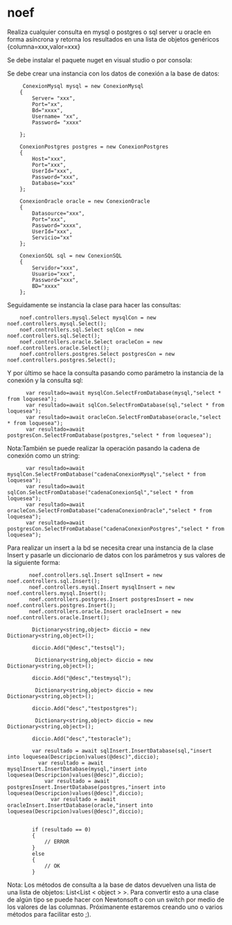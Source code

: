 # noef
Realiza cualquier consulta  en mysql o postgres o sql server u oracle en forma asíncrona y retorna los resultados en una lista de objetos genéricos {columna=xxx,valor=xxx}


Se debe instalar el paquete nuget en visual studio o por consola: <PackageReference Include="noef" Version="2.0.4" />

Se debe crear una instancia con los datos de conexión a la base de datos:
  
         ConexionMysql mysql = new ConexionMysql
        {
            Server= "xxx",
            Port="xx",
            Bd="xxxx",
            Username= "xx",
            Password= "xxxx"

        };

        ConexionPostgres postgres = new ConexionPostgres
        {
            Host="xxx",
            Port="xxx",
            UserId="xxx",
            Password="xxx",
            Database="xxx"
        };

        ConexionOracle oracle = new ConexionOracle
        {
            Datasource="xxx",
            Port="xxx",
            Password="xxxx",
            UserId="xxx",
            Servicio="xx"
        };

        ConexionSQL sql = new ConexionSQL
        {
            Servidor="xxx",
            Usuario="xxx",
            Password="xxx",
            BD="xxxx"
        };
   
   
 Seguidamente se instancia la clase para hacer las consultas:
 
        noef.controllers.mysql.Select mysqlCon = new noef.controllers.mysql.Select();
        noef.controllers.sql.Select sqlCon = new noef.controllers.sql.Select();
        noef.controllers.oracle.Select oracleCon = new noef.controllers.oracle.Select();
        noef.controllers.postgres.Select postgresCon = new noef.controllers.postgres.Select();
        
        
Y por último se hace la consulta pasando como parámetro la instancia de la conexión y la consulta sql:

          var resultado=await mysqlCon.SelectFromDatabase(mysql,"select * from loquesea");
          var resultado=await sqlCon.SelectFromDatabase(sql,"select * from loquesea");
          var resultado=await oracleCon.SelectFromDatabase(oracle,"select * from loquesea");
          var resultado=await postgresCon.SelectFromDatabase(postgres,"select * from loquesea");
          
  Nota:También se puede realizar la operación pasando la cadena de conexión como un string:
  
          var resultado=await mysqlCon.SelectFromDatabase("cadenaConexionMysql","select * from loquesea");
          var resultado=await sqlCon.SelectFromDatabase("cadenaConexionSql","select * from loquesea");
          var resultado=await oracleCon.SelectFromDatabase("cadenaConexionOracle","select * from loquesea");
          var resultado=await postgresCon.SelectFromDatabase("cadenaConexionPostgres","select * from loquesea");
          
          
Para realizar un insert a la bd se necesita crear una instancia de la clase Insert y pasarle un diccionario de datos con los parámetros y sus valores de la siguiente forma:


           noef.controllers.sql.Insert sqlInsert = new noef.controllers.sql.Insert();
           noef.controllers.mysql.Insert mysqlInsert = new noef.controllers.mysql.Insert();
           noef.controllers.postgres.Insert postgresInsert = new noef.controllers.postgres.Insert();
           noef.controllers.oracle.Insert oracleInsert = new noef.controllers.oracle.Insert();

            Dictionary<string,object> diccio = new Dictionary<string,object>();

            diccio.Add("@desc","testsql");
            
             Dictionary<string,object> diccio = new Dictionary<string,object>();

            diccio.Add("@desc","testmysql");
            
             Dictionary<string,object> diccio = new Dictionary<string,object>();

            diccio.Add("desc","testpostgres");
            
             Dictionary<string,object> diccio = new Dictionary<string,object>();

            diccio.Add("desc","testoracle");

            var resultado = await sqlInsert.InsertDatabase(sql,"insert into loquesea(Descripcion)values(@desc)",diccio);
              var resultado = await mysqlInsert.InsertDatabase(mysql,"insert into loquesea(Descripcion)values(@desc)",diccio);
                var resultado = await postgresInsert.InsertDatabase(postgres,"insert into loquesea(Descripcion)values(@desc)",diccio);
                  var resultado = await oracleInsert.InsertDatabase(oracle,"insert into loquesea(Descripcion)values(@desc)",diccio);
                  

            if (resultado == 0)
            {
                // ERROR
            }
            else
            {
                // OK
            }
          
          
          
Nota: Los métodos de consulta  a la base de datos devuelven una lista de una lista de objetos: List<List < object > >. Para convertir esto a una clase de algún tipo se puede hacer con Newtonsoft  o con un switch por medio de los valores de las columnas. Próximanente estaremos creando uno o varios métodos para facilitar esto ;).
          
       
